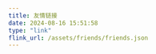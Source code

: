 ```yaml
---
title: 友情链接
date: 2024-08-16 15:51:58
type: "link"
flink_url: /assets/friends/friends.json
---
```

